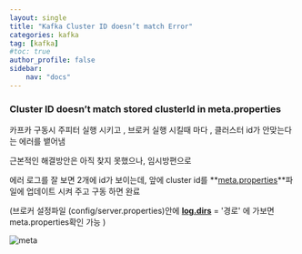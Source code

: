 ```yaml
---
layout: single
title: "Kafka Cluster ID doesn’t match Error"
categories: kafka
tag: [kafka]
#toc: true 
author_profile: false
sidebar:
    nav: "docs"
---
```



### Cluster ID doesn’t match stored clusterId in meta.properties

카프카 구동시 주피터 실행 시키고 , 브로커 실행 시킬때 마다 , 클러스터 id가 안맞는다는 에러를 뱉어냄

근본적인 해결방안은 아직 찾지 못했으나, 임시방편으로 

에러 로그를 잘 보면 2개에 id가 보이는데, 앞에 cluster id를 **<u>meta.properties</u>**파일에 업데이트 시켜 주고 구동 하면 완료 

(브로커 설정파일 (config/server.properties)안에 **<u>log.dirs</u>** = '경로' 에 가보면 meta.properties확인 가능 )



![meta](../../images/2022-08-19-kafka-cluster-error/meta.png)

